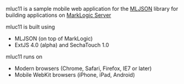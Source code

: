 mluc11 is a sample mobile web application for the [MLJSON] library for building applications on [MarkLogic Server]

mluc11 is built using
 *  MLJSON (on top of MarkLogic)
 *  ExtJS 4.0 (alpha) and SechaTouch 1.0

mluc11 runs on
 *  Modern browsers (Chrome, Safari, Firefox, IE7 or later)
 *  Mobile WebKit browsers (iPhone, iPad, Android)

[MLJSON]: http://github.com/isubiker/mljson  "MLJSON"
[MarkLogic Server]: http://developer.marklogic.com "MarkLogic"
